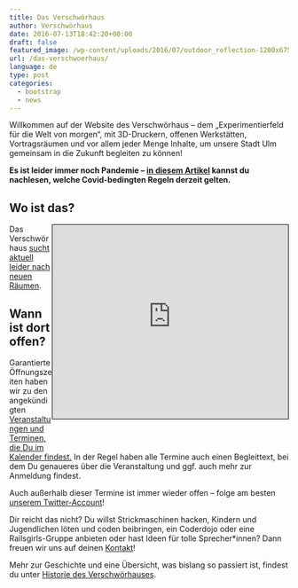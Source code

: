 ```yaml
---
title: Das Verschwörhaus
author: Verschwörhaus
date: 2016-07-13T18:42:20+00:00
draft: false
featured_image: /wp-content/uploads/2016/07/outdoor_reflection-1200x675.jpg
url: /das-verschwoerhaus/
language: de
type: post
categories:
  - bootstrap
  - news
---
```

Willkommen auf der Website des Verschwörhaus – dem „Experimentierfeld für die Welt von morgen“, mit 3D-Druckern, offenen Werkstätten, Vortragsräumen und vor allem jeder Menge Inhalte, um unsere Stadt Ulm gemeinsam in die Zukunft begleiten zu können!

**Es ist leider immer noch Pandemie – [in diesem Artikel](/was-in-welcher-inzidenzstufe-gilt-ab-juli-2021/) kannst du nachlesen, welche Covid-bedingten Regeln derzeit gelten.**

<!--more-->

## Wo ist das?

<iframe width="425" height="350" frameborder="0" scrolling="no" marginheight="0" marginwidth="0" src="https://www.openstreetmap.org/export/embed.html?bbox=9.950566291809084%2C48.37711928442904%2C10.034680366516115%2C48.41251072575901&amp;layer=mapnik&amp;marker=48.394818082390145%2C9.992623329162598" style="border: 1px solid black; float: right; margin-bottom: 50px;"></iframe>

Das Verschwörhaus [sucht aktuell leider nach neuen Räumen](/umzug/).

## Wann ist dort offen?

Garantierte Öffnungszeiten haben wir zu den angekündigten [Veranstaltungen und Terminen, die Du im Kalender findest.](/termine-und-oeffnungszeiten/) In der Regel haben alle Termine auch einen Begleittext, bei dem Du genaueres über die Veranstaltung und ggf. auch mehr zur Anmeldung findest.

Auch außerhalb dieser Termine ist immer wieder offen – folge am besten [unserem Twitter-Account](https://twitter.com/verschwoerhaus)!

Dir reicht das nicht? Du willst Strickmaschinen hacken, Kindern und Jugendlichen löten und coden beibringen, ein Coderdojo oder eine Railsgirls-Gruppe anbieten oder hast Ideen für tolle Sprecher*innen? Dann freuen wir uns auf deinen [Kontakt](/kontakt/)!

Mehr zur Geschichte und eine Übersicht, was bislang so passiert ist, findest du unter [Historie des Verschwörhauses](/geschichte/).